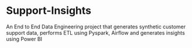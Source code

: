 # Support-Insights
An End to End Data Engineering project that generates synthetic customer support data, performs ETL using Pyspark, Airflow and generates insights using Power BI
